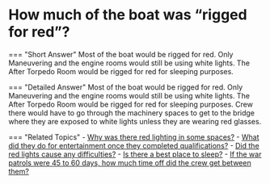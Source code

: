# How much of the boat was “rigged for red”?


=== "Short Answer"
    Most of the boat would be rigged for red. Only Maneuvering and the engine rooms would still be using white lights. The After Torpedo Room would be rigged for red for sleeping purposes.

=== "Detailed Answer"
    Most of the boat would be rigged for red.  Only Maneuvering and the engine rooms would still be using white lights.  The After Torpedo Room would be rigged for red for sleeping purposes.  Crew there would have to go through the machinery spaces to get to the bridge where they are exposed to white lights unless they are wearing red glasses.

=== "Related Topics"
    - [Why was there red lighting in some spaces?](./why-was-there-red-lighting-in-some-spaces.md)
    - [What did they do for entertainment once they completed qualifications?](./what-did-they-do-for-entertainment-once-they-completed-qualifications.md)
    - [Did the red lights cause any difficulties?](./did-the-red-lights-cause-any-difficulties.md)
    - [Is there a best place to sleep?](./is-there-a-best-place-to-sleep.md)
    - [If the war patrols were 45 to 60 days, how much time off did the crew get between them?](./if-the-war-patrols-were-45-to-60-days-how-much-time-off-did-the-52d89df1.md)
